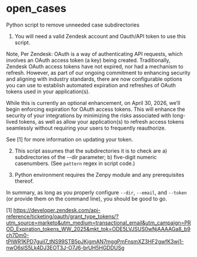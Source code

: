 # open_cases
Python script to remove unneeded case subdirectories

1. You will need a valid Zendesk account and Oauth/API token to use this script.

Note, Per Zendesk:
OAuth is a way of authenticating API requests, which involves an OAuth access token (a key) being created. Traditionally, Zendesk OAuth access tokens have not expired, nor had a mechanism to refresh. However, as part of our ongoing commitment to enhancing security and aligning with industry standards, there are now configurable options you can use to establish automated expiration and refreshes of OAuth tokens used in your application(s).

While this is currently an optional enhancement, on April 30, 2026, we’ll begin enforcing expiration for OAuth access tokens. This will enhance the security of your integrations by minimizing the risks associated with long-lived tokens, as well as allow your application(s) to refresh access tokens seamlessly without requiring your users to frequently reauthorize.

See [1] for more information on updating your token.

2. This script assumes that the subdirectories it is to check are a) subdirectories of the --dir parameter; b) five-digit numeric casenumbers. (See `pattern` regex in script code.)

3. Python environment requires the Zenpy module and any prerequisites thereof.

In summary, as long as you properly configure `--dir`, `--email`, and `--token` (or provide them on the command line), you should be good to go.

[1] https://developer.zendesk.com/api-reference/ticketing/oauth/grant_type_tokens/?utm_source=marketo&utm_medium=transactional_email&utm_campaign=PROD_Expiration_tokens_WW_2025&mkt_tok=ODE5LVJSUS0wNjAAAAGa8_b9ch7Dm0-tPIWR1KPD7guiI7_tNS99STB5pJKjgmAN7mggPmFnsmXZ3HF2gwfK3wj1-nwO6sIS5Lk4DJ3EOT3J-O7J6-brUH5HGDDUSg
